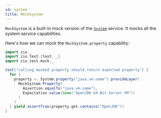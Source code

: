 ```yaml
---
id: system
title: MockSystem
---
```


`MockSystem` is a built-in mock version of the [`System`](../../contextual/services/system.md) service. It mocks all the system service capabilities.

Here's how we can mock the `MockSystem.property` capability:

```scala mdoc:compile-only
import zio._
import zio.test.{test, _}
import zio.test.mock._

test("calling mocked property should return expected property") {
  for {
    property <- System.property("java.vm.name").provideLayer(
      MockSystem.Property(
        Assertion.equalTo("java.vm.name"),
        Expectation.value(Some("OpenJDK 64-Bit Server VM"))
      )
    )
  } yield assertTrue(property.get.contains("OpenJDK"))
}
```
